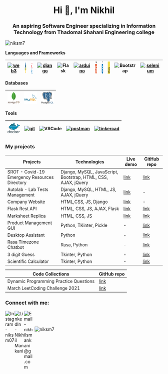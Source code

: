 <h1 align="center">Hi 👋, I'm Nikhil</h1>
<h3 align="center">An aspiring Software Engineer specializing in Information Technology from Thadomal Shahani Engineering college</h3>
<p align="left"> <img src="https://komarev.com/ghpvc/?username=niksm7&label=Profile+Views" alt="niksm7" /> </p>

**Languages and Frameworks**

<a href="https://en.wikipedia.org/wiki/Web3" target="_blank"> <img src="https://user-images.githubusercontent.com/55614782/174837505-3d337c4a-86b0-4fb2-8a6d-2f66efe3c5a3.png" alt="web3" width="40" height="40"/> </a>|<a href="https://www.python.org" target="_blank"> <img src="https://raw.githubusercontent.com/devicons/devicon/master/icons/python/python-original.svg" alt="python" width="40" height="40"/> </a>|<a href="https://www.java.com" target="_blank"> <img src="https://raw.githubusercontent.com/devicons/devicon/master/icons/java/java-original.svg" alt="java" width="40" height="40"/> </a>|<a href="https://www.djangoproject.com/" target="_blank"> <img src="https://user-images.githubusercontent.com/55614782/174836231-20709ccc-016d-4063-b4c0-3cdded835692.png" alt="django" width="40" height="40"/> </a>|<img alt="Flask" width="30px" src="https://flask.palletsprojects.com/en/1.1.x/_static/flask-icon.png"/>|<a href="https://www.arduino.cc/" target="_blank"> <img src="https://cdn.worldvectorlogo.com/logos/arduino-1.svg" alt="arduino" width="40" height="40"/> </a>|<a href="https://www.w3.org/html/" target="_blank"> <img src="https://raw.githubusercontent.com/devicons/devicon/master/icons/html5/html5-original-wordmark.svg" alt="html5" width="40" height="40"/> </a>|<a href="https://www.w3schools.com/css/" target="_blank"> <img src="https://raw.githubusercontent.com/devicons/devicon/master/icons/css3/css3-original-wordmark.svg" alt="css3" width="40" height="40"/> </a> |<a href="https://developer.mozilla.org/en-US/docs/Web/JavaScript" target="_blank"> <img src="https://raw.githubusercontent.com/devicons/devicon/master/icons/javascript/javascript-original.svg" alt="javascript" width="40" height="40"/> </a>|<img alt="Bootstrap" width="30px" src="https://user-images.githubusercontent.com/55614782/132994202-82c95d29-be04-4e7e-b3c5-391bb1ff640b.png"/>|<a href="https://www.selenium.dev" target="_blank"> <img src="https://raw.githubusercontent.com/detain/svg-logos/780f25886640cef088af994181646db2f6b1a3f8/svg/selenium-logo.svg" alt="selenium" width="40" height="40"/> </a>
 |--|--|--|--|--|--|--|--|--|--|--|
 
**Databases**

<a href="https://www.mongodb.com/" target="_blank"> <img src="https://raw.githubusercontent.com/devicons/devicon/master/icons/mongodb/mongodb-original-wordmark.svg" alt="mongodb" width="40" height="40"/> </a>|<a href="https://www.mysql.com/" target="_blank"> <img src="https://raw.githubusercontent.com/devicons/devicon/master/icons/mysql/mysql-original-wordmark.svg" alt="mysql" width="40" height="40"/> </a>|<a href="https://www.postgresql.org" target="_blank"> <img src="https://raw.githubusercontent.com/devicons/devicon/master/icons/postgresql/postgresql-original-wordmark.svg" alt="postgresql" width="40" height="40"/> </a>
 |--|--|--|

**Tools**

<a href="https://www.docker.com/" target="_blank"> <img src="https://raw.githubusercontent.com/devicons/devicon/master/icons/docker/docker-original-wordmark.svg" alt="docker" width="40" height="40"/> </a> | <a href="https://git-scm.com/" target="_blank"> <img src="https://www.vectorlogo.zone/logos/git-scm/git-scm-icon.svg" alt="git" width="40" height="40"/> </a>|<img alt="VSCode" width="30px" src="https://user-images.githubusercontent.com/55614782/132994385-858949d8-f60e-4167-b1b3-4ed35ca167ad.png"/>|<a href="https://postman.com" target="_blank"> <img src="https://www.vectorlogo.zone/logos/getpostman/getpostman-icon.svg" alt="postman" width="40" height="40"/> </a>|<a href="https://www.tinkercad.com/" target="_blank"> <img src="https://cdn.iste.org/www-root/Libraries/Images/Default%20Library/tinkercad-logo.png" alt="tinkercad" width="40" height="40"/> </a>
 |--|--|--|--|--|

### My projects

Projects | Technologies | Live demo | GitHub repo
------- | -------- | --------- | -----------
SROT - Covid-19 Emergency Resources Directory | Django, MySQL, JavaScript, Bootstrap, HTML, CSS, AJAX, jQuery| [link](https://srot.pythonanywhere.com/) | [link](https://github.com/niksm7/SROT)
Autolab - Lab Tests Management | Django, MySQL, HTML, JS, AJAX, jQuery| [link](http://autolabapp.pythonanywhere.com/) | -
Company Website| HTML,CSS, JS, Django | [link](https://companyw.pythonanywhere.com/) | -
Flask Rest API | HTML, CSS, JS, AJAX, Flask | [link](https://flaskapiui.pythonanywhere.com/) | [link](https://github.com/niksm7/Flask-Restful-API)
Marksheet Replica | HTML, CSS, JS| [link](https://niksm7.github.io/marksheet-replica/) | [link](https://github.com/niksm7/marksheet-replica)
Product Management GUI | Python, TKinter, Pickle | - | [link](https://github.com/niksm7/ProductManagementGUI)
Desktop Assistant | Python | - | [link](https://github.com/niksm7/DesktopAssistant)
Rasa Timezone Chatbot | Rasa, Python | - | [link](https://github.com/niksm7/RasaTimezoneChatbot)
3 digit Guess | Tkinter, Python | - | [link](https://github.com/niksm7/numGuessGui)
Scientific Calculator | Tkinter, Python | - | [link](https://github.com/niksm7/SciCalc)

Code Collections | GitHub repo
------- | -------- 
Dynamic Programming Practice Questions | [link](https://github.com/niksm7/Dynamic-Programming-Questions)
March LeetCoding Challenge 2021 | [link](https://github.com/niksm7/March-LeetCoding-Challenge2021)

<h3 align="left">Connect with me:</h3>

[<img align="left" alt="Instagram - niksm07" width="30px" src="https://user-images.githubusercontent.com/55614782/132994630-3acdf85b-27db-42ac-acc3-0735dd284e48.png"/>](https://www.instagram.com/niksm07) [<img align="left" alt="LinkedIn - Nikhil Mankani" width="30px" src="https://user-images.githubusercontent.com/55614782/132994652-ad18ffad-2bd6-444c-9f66-dda8b9dbaabe.png" />](https://www.linkedin.com/in/nikhilmankani/)[<img align="left" alt="Email - nikhilsmankani@gmail.com" width="30px" src="https://user-images.githubusercontent.com/55614782/132994685-b738743b-7440-4a65-ba1d-50a765f140bf.png" />](mailto:nikhilsmankani@gmail.com)
<br><br>
<p>&nbsp;<img align="center" src="https://github-readme-stats.vercel.app/api?username=niksm7&show_icons=true&locale=en" alt="niksm7" /></p>
